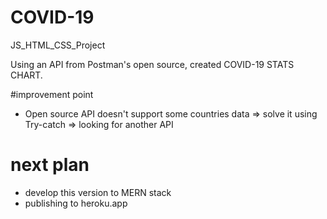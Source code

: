 # COVID-19
JS_HTML_CSS_Project

Using an API from Postman's open source, created COVID-19 STATS CHART.

#improvement point
- Open source API doesn't support some countries data
  => solve it using Try-catch
  => looking for another API

# next plan
- develop this version to MERN stack 
- publishing to heroku.app
